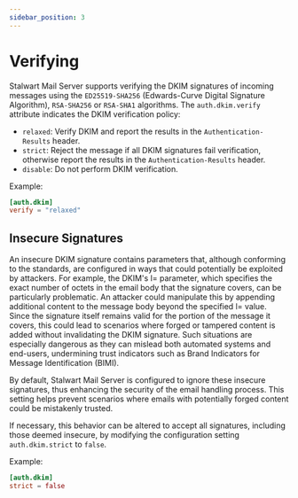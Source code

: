 ```yaml
---
sidebar_position: 3
---
```


# Verifying

Stalwart Mail Server supports verifying the DKIM signatures of incoming messages using the `ED25519-SHA256` (Edwards-Curve Digital Signature Algorithm), `RSA-SHA256` or `RSA-SHA1` algorithms. The `auth.dkim.verify` attribute indicates the DKIM verification policy:

- `relaxed`: Verify DKIM and report the results in the `Authentication-Results` header.
- `strict`: Reject the message if all DKIM signatures fail verification, otherwise report the results in the `Authentication-Results` header.
- `disable`: Do not perform DKIM verification.

Example:

```toml
[auth.dkim]
verify = "relaxed"
```

## Insecure Signatures

An insecure DKIM signature contains parameters that, although conforming to the standards, are configured in ways that could potentially be exploited by attackers. For example, the DKIM's l= parameter, which specifies the exact number of octets in the email body that the signature covers, can be particularly problematic. An attacker could manipulate this by appending additional content to the message body beyond the specified l= value. Since the signature itself remains valid for the portion of the message it covers, this could lead to scenarios where forged or tampered content is added without invalidating the DKIM signature. Such situations are especially dangerous as they can mislead both automated systems and end-users, undermining trust indicators such as Brand Indicators for Message Identification (BIMI).

By default, Stalwart Mail Server is configured to ignore these insecure signatures, thus enhancing the security of the email handling process. This setting helps prevent scenarios where emails with potentially forged content could be mistakenly trusted.

If necessary, this behavior can be altered to accept all signatures, including those deemed insecure, by modifying the configuration setting `auth.dkim.strict` to `false`.

Example:

```toml
[auth.dkim]
strict = false
```

